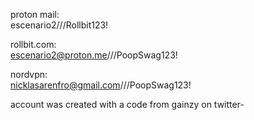 proton mail:  
escenario2///Rollbit123!  
  
rollbit.com:  
escenario2@proton.me///PoopSwag123!  
  
nordvpn:  
nicklasarenfro@gmail.com///PoopSwag123!

account was created with a code from gainzy on twitter-